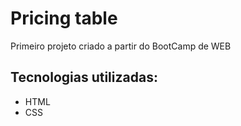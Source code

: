 # Pricing table 
Primeiro projeto criado a partir do BootCamp de WEB

## Tecnologias utilizadas:
- HTML
- CSS

